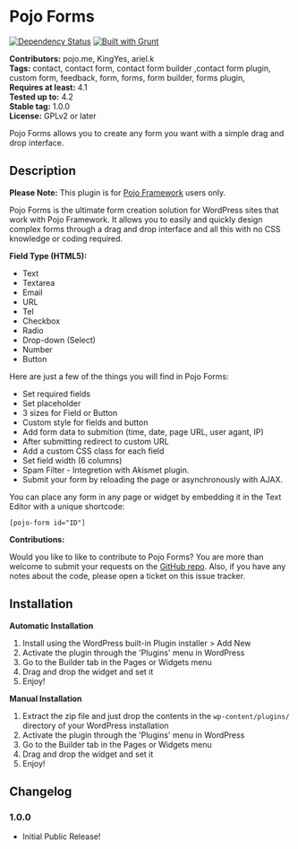 # Pojo Forms #
[![Dependency Status](https://david-dm.org/pojome/pojo-forms/dev-status.svg)](https://david-dm.org/pojome/pojo-forms#info=devDependencies) [![Built with Grunt](https://cdn.gruntjs.com/builtwith.png)](http://gruntjs.com/)

**Contributors:** pojo.me, KingYes, ariel.k  
**Tags:** contact, contact form, contact form builder ,contact form plugin, custom form, feedback, form, forms, form builder, forms plugin,  
**Requires at least:** 4.1  
**Tested up to:** 4.2  
**Stable tag:** 1.0.0  
**License:** GPLv2 or later  

Pojo Forms allows you to create any form you want with a simple drag and drop interface.

## Description ##

**Please Note:** This plugin is for [Pojo Framework][1] users only.

Pojo Forms is the ultimate form creation solution for WordPress sites that work with Pojo Framework. It allows you to easily and quickly design complex forms through a drag and drop interface and all this with no CSS knowledge or coding required.

<strong>Field Type (HTML5):</strong>

* Text
* Textarea
* Email
* URL
* Tel
* Checkbox
* Radio
* Drop-down (Select)
* Number
* Button

Here are just a few of the things you will find in Pojo Forms:

* Set required fields
* Set placeholder
* 3 sizes for Field or Button
* Custom style for fields and button
* Add form data to submition (time, date, page URL, user agant, IP)
* After submitting redirect to custom URL
* Add a custom CSS class for each field
* Set field width (6 columns)
* Spam Filter - Integretion with Akismet plugin.
* Submit your form by reloading the page or asynchronously with AJAX.

You can place any form in any page or widget by embedding it in the Text Editor with a unique shortcode:

<code>[pojo-form id="ID"]</code>

**Contributions:**

Would you like to like to contribute to Pojo Forms? You are more than welcome to submit your requests on the [GitHub repo][2]. Also, if you have any notes about the code, please open a ticket on this issue tracker.

 [1]: http://pojo.me/?utm_source=wp-repo&utm_medium=link&utm_campaign=forms
 [2]: https://github.com/pojome/pojo-forms

## Installation ##

**Automatic Installation**

1. Install using the WordPress built-in Plugin installer > Add New
1. Activate the plugin through the 'Plugins' menu in WordPress
1. Go to the Builder tab in the Pages or Widgets menu
1. Drag and drop the widget and set it
1. Enjoy!

**Manual Installation**

1. Extract the zip file and just drop the contents in the <code>wp-content/plugins/</code> directory of your WordPress installation
1. Activate the plugin through the 'Plugins' menu in WordPress
1. Go to the Builder tab in the Pages or Widgets menu
1. Drag and drop the widget and set it
1. Enjoy!

## Changelog ##

### 1.0.0 ###
* Initial Public Release!